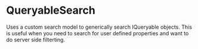 # QueryableSearch
Uses a custom search model to generically search IQueryable objects. This is useful when you need to search for user defined properties and want to do server side filterting.

